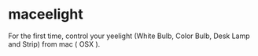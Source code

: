 # maceelight
For the first time, control your yeelight (White Bulb, Color Bulb, Desk Lamp and Strip) from mac ( OSX ).
